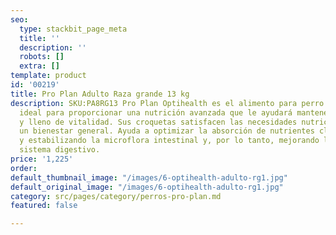 ```yaml
---
seo:
  type: stackbit_page_meta
  title: ''
  description: ''
  robots: []
  extra: []
template: product
id: '00219'
title: Pro Plan Adulto Raza grande 13 kg
description: SKU:PA8RG13 Pro Plan Optihealth es el alimento para perro de raza grande
  ideal para proporcionar una nutrición avanzada que le ayudará mantenerse fuerte
  y lleno de vitalidad. Sus croquetas satisfacen las necesidades nutricionales y mantienen
  un bienestar general. Ayuda a optimizar la absorción de nutrientes clave, fortaleciendo
  y estabilizando la microflora intestinal y, por lo tanto, mejorando la salud del
  sistema digestivo.
price: '1,225'
order: 
default_thumbnail_image: "/images/6-optihealth-adulto-rg1.jpg"
default_original_image: "/images/6-optihealth-adulto-rg1.jpg"
category: src/pages/category/perros-pro-plan.md
featured: false

---
```

